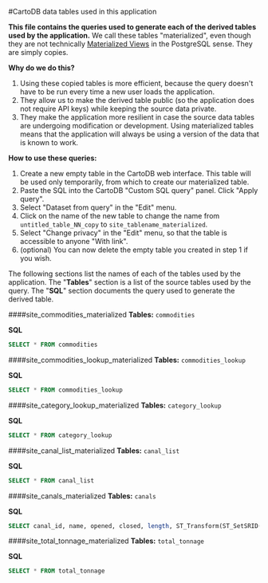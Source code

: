 #CartoDB data tables used in this application

**This file contains the queries used to generate each of the derived tables used by the application.** We call these tables "materialized", even though they are not technically [Materialized Views](http://www.postgresql.org/docs/9.3/static/sql-creatematerializedview.html) in the PostgreSQL sense. They are simply copies.

**Why do we do this?**

1. Using these copied tables is more efficient, because the query doesn't have to be run every time a new user loads the application.
2. They allow us to make the derived table public (so the application does not require API keys) while keeping the source data private.
3. They make the application more resilient in case the source data tables are undergoing modification or development. Using materialized tables means that the application will always be using a version of the data that is known to work.

**How to use these queries:**

1. Create a new empty table in the CartoDB web interface. This table will be used only temporarily, from which to create our materialized table.
2. Paste the SQL into the CartoDB "Custom SQL query" panel. Click "Apply query".
3. Select "Dataset from query" in the "Edit" menu.
4. Click on the name of the new table to change the name from `untitled_table_NN_copy` to `site_tablename_materialized`.
5. Select "Change privacy" in the "Edit" menu, so that the table is accessible to anyone "With link".
6. (optional) You can now delete the empty table you created in step 1 if you wish.

The following sections list the names of each of the tables used by the application.
The "**Tables**" section is a list of the source tables used by the query.
The "**SQL**" section documents the query used to generate the derived table.


####site_commodities_materialized
**Tables:**
`commodities`

**SQL**
```sql
SELECT * FROM commodities
```

####site_commodities_lookup_materialized
**Tables:**
`commodities_lookup`

**SQL**
```sql
SELECT * FROM commodities_lookup
```

####site_category_lookup_materialized
**Tables:**
`category_lookup`

**SQL**
```sql
SELECT * FROM category_lookup
```

####site_canal_list_materialized
**Tables:**
`canal_list`

**SQL**
```sql
SELECT * FROM canal_list
```

####site_canals_materialized
**Tables:**
`canals`

**SQL**
```sql
SELECT canal_id, name, opened, closed, length, ST_Transform(ST_SetSRID(ST_Transform(the_geom,2163),3857),4326) as the_geom FROM canals
```

####site_total_tonnage_materialized
**Tables:**
`total_tonnage`

**SQL**
```sql
SELECT * FROM total_tonnage
```
